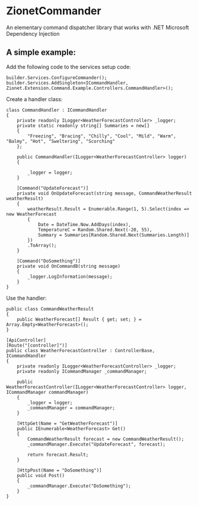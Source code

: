 # ZionetCommander

An elementary command dispatcher library that works with .NET Microsoft Dependency Injection

## A simple example:

Add the following code to the services setup code:

    builder.Services.ConfigureCommander();
    builder.Services.AddSingleton<ICommandHandler, Zionet.Extension.Command.Example.Controllers.CommandHandler>();


Create a handler class:

    class CommandHandler : ICommandHandler
    {
        private readonly ILogger<WeatherForecastController> _logger;
        private static readonly string[] Summaries = new[]
        {
            "Freezing", "Bracing", "Chilly", "Cool", "Mild", "Warm", "Balmy", "Hot", "Sweltering", "Scorching"
        };

        public CommandHandler(ILogger<WeatherForecastController> logger)
        {

            _logger = logger;
        }

        [Command("UpdateForecast")]
        private void OnUpdateForecast(string message, CommandWeatherResult weatherResult)
        {
            weatherResult.Result = Enumerable.Range(1, 5).Select(index => new WeatherForecast
            {
                Date = DateTime.Now.AddDays(index),
                TemperatureC = Random.Shared.Next(-20, 55),
                Summary = Summaries[Random.Shared.Next(Summaries.Length)]
            })
            .ToArray();
        }

        [Command("DoSomething")]
        private void OnCommandB(string message)
        {
            _logger.LogInformation(message);
        }
    }


Use the handler:

    public class CommandWeatherResult
    {
        public WeatherForecast[] Result { get; set; } = Array.Empty<WeatherForecast>();
    }

    [ApiController]
    [Route("[controller]")]
    public class WeatherForecastController : ControllerBase, ICommandHandler
    {
        private readonly ILogger<WeatherForecastController> _logger;
        private readonly ICommandManager _commandManager;

        public WeatherForecastController(ILogger<WeatherForecastController> logger, ICommandManager commandManager)
        {
            _logger = logger;
            _commandManager = commandManager;
        }

        [HttpGet(Name = "GetWeatherForecast")]
        public IEnumerable<WeatherForecast> Get()
        {
            CommandWeatherResult forecast = new CommandWeatherResult();
            _commandManager.Execute("UpdateForecast", forecast);

            return forecast.Result;
        }

        [HttpPost(Name = "DoSomething")]
        public void Post()
        {
            _commandManager.Execute("DoSomething");
        }
    }
